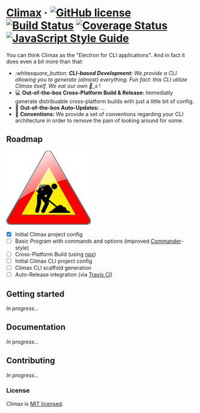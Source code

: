 # [Climax](https://climaxjs.com) &middot; [![GitHub license](https://img.shields.io/badge/license-MIT-blue.svg)](https://github.com/climaxjs/climax/blob/master/LICENSE) [![Build Status](https://img.shields.io/travis/climaxjs/climax.svg?style=flat-square)](https://travis-ci.org/climaxjs/climax) [![Coverage Status](https://img.shields.io/coveralls/github/climaxjs/climax.svg?style=flat-square)](https://coveralls.io/github/climaxjs/climax) [![JavaScript Style Guide](https://img.shields.io/badge/code_style-airbnb-brightgreen.svg?style=flat-square)](https://github.com/airbnb/javascript#airbnb-javascript-style-guide-)

<!-- TODO Ask @vertexclique to release the "climax" name on npm ? -->
<!-- [![npm version](https://img.shields.io/npm/v/climax.svg?style=flat-square)](https://www.npmjs.com/package/climax) -->

You can think Climax as the "Electron for CLI applications". And in fact it does even a bit more than that:

- :white*square_button: **CLI-based Development:** We provide a CLI allowing you to generate (almost) everything. Fun fact: this CLI utilize Climax itself. We eat our own :hamburger:\_s* !<br>
- :computer: **Out-of-the-box Cross-Platform Build & Release:** Immediatly generate distribuable cross-platform builds with just a little bit of config.<br>
- :arrows_counterclockwise: **Out-of-the-box Auto-Updates:** ...<br>
- :page_facing_up: **Conventions:** We provide a set of conventions regarding your CLI architecture in order to remove the pain of looking around for some.

## Roadmap

![Work in progress](doc/res/work-in-progress-225.png)

- [x] Initial Climax project config
- [ ] Basic Program with commands and options (improved [Commander](https://github.com/tj/commander.js)-style)
- [ ] Cross-Platform Build (using [npx](https://github.com/zkat/npx))
- [ ] Initial Climax CLI project config
- [ ] Climax CLI scaffold generation
- [ ] Auto-Release integration (via [Travis CI](https://travis-ci.org))

## Getting started

_In progress..._

## Documentation

_In progress..._

## Contributing

_In progress..._

### License

Climax is [MIT licensed](./LICENSE).
